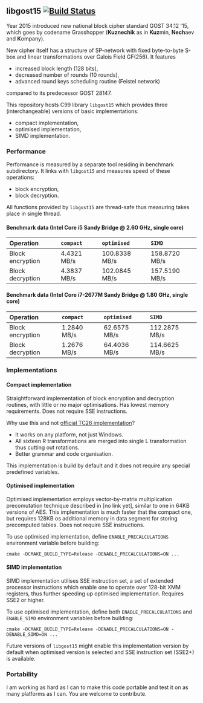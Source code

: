 ## libgost15 [![Build Status](https://travis-ci.org/aprelev/libgost15.svg?branch=master)](https://travis-ci.org/aprelev/libgost15)


Year 2015 introduced new national block cipher standard GOST 34.12 '15, which goes by codename Grasshopper (**Kuznechik** as in **Kuz**min, **Nech**aev and **K**ompany).

New cipher itself has a structure of SP-network with fixed byte-to-byte S-box and linear transformations over Galois Field GF(256). It features

* increased block length (128 bits),
* decreased number of rounds (10 rounds),
* advanced round keys scheduling routine (Feistel network)

compared to its predecessor GOST 28147.

This repository hosts C99 library `libgost15` which provides three (interchangeable) versions of basic implementations:

* compact implementation,
* optimised implementation,
* SIMD implementation.

### Performance

Performance is measured by a separate tool residing in benchmark subdirectory. It links with `libgost15` and measures speed of these operations:

* block encryption,
* block decryption.

All functions provided by `libgost15` are thread-safe thus measuring takes place in single thread.

#### Benchmark data (Intel Core i5 Sandy Bridge @ 2.60 GHz, single core)

| Operation        | `compact`   | `optimised`   | `SIMD`        |
|:---------------- |:----------- |:------------- |:------------- |
| Block encryption | 4.4321 MB/s | 100.8338 MB/s | 158.8720 MB/s |
| Block decryption | 4.3837 MB/s | 102.0845 MB/s | 157.5190 MB/s |

#### Benchmark data (Intel Core i7-2677M Sandy Bridge @ 1.80 GHz, single core)

| Operation        | `compact`   | `optimised`   | `SIMD`        |
|:---------------- |:----------- |:------------- |:------------- |
| Block encryption | 1.2840 MB/s |  62.6575 MB/s | 112.2875 MB/s |
| Block decryption | 1.2676 MB/s |  64.4036 MB/s | 114.6625 MB/s |


### Implementations

#### Compact implementation

Straightforward implementation of block encryption and decryption routines, with little or no major optimisations. Has lowest memory requirements. Does not require SSE instructions.

Why use this and not [official TC26 implementation](http://tc26.ru/standard/gost/PR_GOSTR_bch_v6.zip)?

* It works on any platform, not just Windows.
* All sixteen R transformations are merged into single L transformation thus cutting out rotations.
* Better grammar and code organisation.

This implementation is build by default and it does not require any special predefined variables.

#### Optimised implementation

Optimised implementation employs vector-by-matrix multiplication precomutation technique described in [no link yet], similar to one in 64KB versions of AES. This implementation is much faster that the compact one, but requires 128KB os additional memory in data segment for storing precomputed tables. Does not require SSE instructions.

To use optimised implementation, define `ENABLE_PRECALCULATIONS` environment variable before building:

```
cmake -DCMAKE_BUILD_TYPE=Release -DENABLE_PRECALCULATIONS=ON ...
```

#### SIMD implementation

SIMD implementation utilises SSE instruction set, a set of extended processor instructions which enable one to operate over 128-bit XMM registers, thus further speeding up optimised implementation. Requires SSE2 or higher.

To use optimised implementation, define both `ENABLE_PRECALCULATIONS` and `ENABLE_SIMD` environment variables before building:

```
cmake -DCMAKE_BUILD_TYPE=Release -DENABLE_PRECALCULATIONS=ON -DENABLE_SIMD=ON ...
```

Future versions of `libgost15` might enable this implementation version by default when optimised version is selected and SSE instruction set (SSE2+) is available.

### Portability

I am working as hard as I can to make this code portable and test it on as many platforms as I can. You are welcome to contribute.

